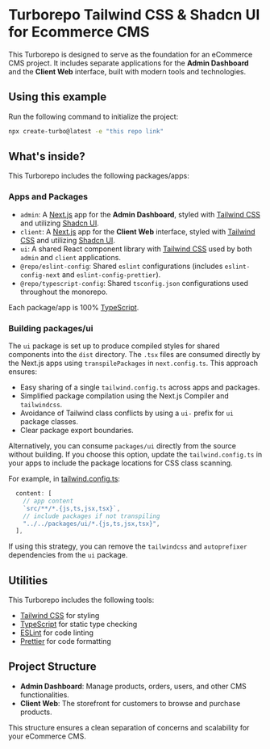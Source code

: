 # Turborepo Tailwind CSS & Shadcn UI for Ecommerce CMS

This Turborepo is designed to serve as the foundation for an eCommerce CMS project. It includes separate applications for the **Admin Dashboard** and the **Client Web** interface, built with modern tools and technologies.

## Using this example

Run the following command to initialize the project:

```sh
npx create-turbo@latest -e "this repo link"
```

## What's inside?

This Turborepo includes the following packages/apps:

### Apps and Packages

- `admin`: A [Next.js](https://nextjs.org/) app for the **Admin Dashboard**, styled with [Tailwind CSS](https://tailwindcss.com/) and utilizing [Shadcn UI](https://ui.shadcn.dev/).
- `client`: A [Next.js](https://nextjs.org/) app for the **Client Web** interface, styled with [Tailwind CSS](https://tailwindcss.com/) and utilizing [Shadcn UI](https://ui.shadcn.dev/).
- `ui`: A shared React component library with [Tailwind CSS](https://tailwindcss.com/) used by both `admin` and `client` applications.
- `@repo/eslint-config`: Shared `eslint` configurations (includes `eslint-config-next` and `eslint-config-prettier`).
- `@repo/typescript-config`: Shared `tsconfig.json` configurations used throughout the monorepo.

Each package/app is 100% [TypeScript](https://www.typescriptlang.org/).

### Building packages/ui

The `ui` package is set up to produce compiled styles for shared components into the `dist` directory. The `.tsx` files are consumed directly by the Next.js apps using `transpilePackages` in `next.config.ts`. This approach ensures:

- Easy sharing of a single `tailwind.config.ts` across apps and packages.
- Simplified package compilation using the Next.js Compiler and `tailwindcss`.
- Avoidance of Tailwind class conflicts by using a `ui-` prefix for `ui` package classes.
- Clear package export boundaries.

Alternatively, you can consume `packages/ui` directly from the source without building. If you choose this option, update the `tailwind.config.ts` in your apps to include the package locations for CSS class scanning.

For example, in [tailwind.config.ts](packages/tailwind-config/tailwind.config.ts):

```js
  content: [
    // app content
    `src/**/*.{js,ts,jsx,tsx}`,
    // include packages if not transpiling
    "../../packages/ui/*.{js,ts,jsx,tsx}",
  ],
```

If using this strategy, you can remove the `tailwindcss` and `autoprefixer` dependencies from the `ui` package.

## Utilities

This Turborepo includes the following tools:

- [Tailwind CSS](https://tailwindcss.com/) for styling
- [TypeScript](https://www.typescriptlang.org/) for static type checking
- [ESLint](https://eslint.org/) for code linting
- [Prettier](https://prettier.io) for code formatting

## Project Structure

- **Admin Dashboard**: Manage products, orders, users, and other CMS functionalities.
- **Client Web**: The storefront for customers to browse and purchase products.

This structure ensures a clean separation of concerns and scalability for your eCommerce CMS.